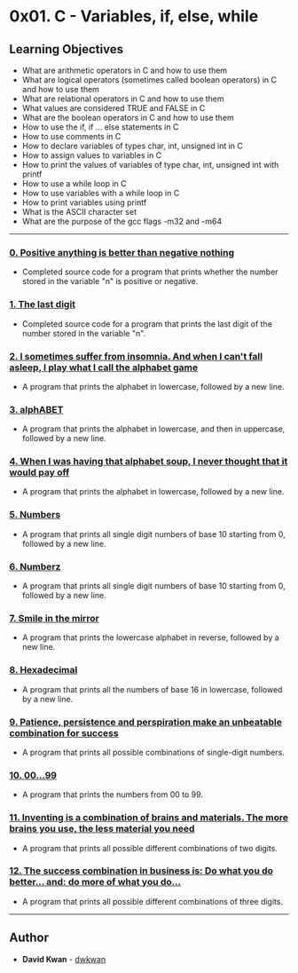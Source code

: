 # 0x01. C - Variables, if, else, while

## Learning Objectives

* What are arithmetic operators in C and how to use them
* What are logical operators (sometimes called boolean operators) in C and how to use them
* What are relational operators in C and how to use them
* What values are considered TRUE and FALSE in C
* What are the boolean operators in C and how to use them
* How to use the if, if ... else statements in C
* How to use comments in C
* How to declare variables of types char, int, unsigned int in C
* How to assign values to variables in C
* How to print the values of variables of type char, int, unsigned int with printf
* How to use a while loop in C
* How to use variables with a while loop in C
* How to print variables using printf
* What is the ASCII character set
* What are the purpose of the gcc flags -m32 and -m64

---

### [0. Positive anything is better than negative nothing](./0-positive_or_negative.c)
* Completed source code for a program that prints whether the number stored in the variable "n" is positive or negative.


### [1. The last digit](./1-last_digit.c)
* Completed source code for a program that prints the last digit of the number stored in the variable "n".


### [2. I sometimes suffer from insomnia. And when I can't fall asleep, I play what I call the alphabet game](./2-print_alphabet.c)
* A program that prints the alphabet in lowercase, followed by a new line.


### [3. alphABET](./3-print_alphabets.c)
* A program that prints the alphabet in lowercase, and then in uppercase, followed by a new line.


### [4. When I was having that alphabet soup, I never thought that it would pay off](./4-print_alphabt.c)
* A program that prints the alphabet in lowercase, followed by a new line.


### [5. Numbers](./5-print_numbers.c)
* A program that prints all single digit numbers of base 10 starting from 0, followed by a new line.


### [6. Numberz](./6-print_numberz.c)
* A program that prints all single digit numbers of base 10 starting from 0, followed by a new line.


### [7. Smile in the mirror](./7-print_tebahpla.c)
* A program that prints the lowercase alphabet in reverse, followed by a new line.


### [8. Hexadecimal](./8-print_base16.c)
* A program that prints all the numbers of base 16 in lowercase, followed by a new line.


### [9. Patience, persistence and perspiration make an unbeatable combination for success](./9-print_comb.c)
* A program that prints all possible combinations of single-digit numbers.


### [10. 00...99](./10-print_comb2.c)
* A program that prints the numbers from 00 to 99.


### [11. Inventing is a combination of brains and materials. The more brains you use, the less material you need](./100-print_comb3.c)
* A program that prints all possible different combinations of two digits.


### [12. The success combination in business is: Do what you do better... and: do more of what you do...](./101-print_comb4.c)
* A program that prints all possible different combinations of three digits.

---

## Author
* **David Kwan** - [dwkwan](https://github.com/dwkwan)